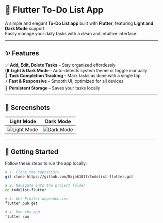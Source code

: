 # 📝 Flutter To-Do List App

A simple and elegant **To-Do List app** built with **Flutter**, featuring **Light and Dark Mode** support.  
Easily manage your daily tasks with a clean and intuitive interface.

---

## ✨ Features

✅ **Add, Edit, Delete Tasks** – Stay organized effortlessly  
🌗 **Light & Dark Mode** – Auto-detects system theme or toggle manually  
📅 **Task Completion Tracking** – Mark tasks as done with a single tap  
⚡ **Fast & Responsive** – Smooth UI, optimized for all devices  
💾 **Persistent Storage** – Saves your tasks locally  

---

## 📸 Screenshots

| Light Mode | Dark Mode |
|-----------|-----------|
| ![Light Mode](assets/screenshots/light_mode.png) | ![Dark Mode](assets/screenshots/dark_mode.png) |

---

## 🚀 Getting Started

Follow these steps to run the app locally:

```bash
# 1. Clone the repository
git clone https://github.com/Rajak1017/todolist-flutter.git

# 2. Navigate into the project folder
cd todolist-flutter

# 3. Get Flutter dependencies
flutter pub get

# 4. Run the app
flutter run
